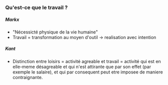 ### Qu'est-ce que le travail ?

##### Markx

- "Nécessicté physique de la vie humaine"
- Travail = transformation au moyen d'outil -> realisation avec intention

##### Kant

- Distinction entre loisirs = activité agreable et travail = activité qui est en elle-meme
  désagreable et qui n'est attirante que par son effet (par exemple le salaire), et qui par
  consequent peut etre imposee de maniere contraignante.



